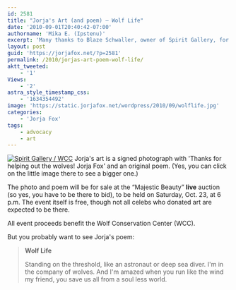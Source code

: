```yaml
---
id: 2581
title: "Jorja's Art (and poem) — Wolf Life"
date: '2010-09-01T20:40:42-07:00'
authorname: 'Mika E. (Ipstenu)'
excerpt: 'Many thanks to Blaze Schwaller, owner of Spirit Gallery, for this photo to show you Jorja''s art. If you''re in the area, please consider going to the auction and bidding.'
layout: post
guid: 'https://jorjafox.net/?p=2581'
permalink: /2010/jorjas-art-poem-wolf-life/
aktt_tweeted:
    - '1'
Views:
    - '2'
astra_style_timestamp_css:
    - '1634354492'
image: 'https://static.jorjafox.net/wordpress/2010/09/wolflife.jpg'
categories:
    - 'Jorja Fox'
tags:
    - advocacy
    - art
---
```


<a href="https://jorjafox.net/gallery/personal/artwork/spiritgallery-001.jpg"><img class="ZenphotoPress_thumb alignleft" alt="Spirit Gallery / WCC" title="Spirit Gallery / WCC" src="https://jorjafox.net/gallery/cache/personal/artwork/spiritgallery-001_200_cw200_ch200_thumb.jpg"  /></a> Jorja's art is a signed photograph with 'Thanks for helping out the wolves! Jorja Fox' and an original poem.  (Yes, you can click on the little image there to see a bigger one.)

The photo and poem will be for sale at the “Majestic Beauty” **live** auction (so yes, you have to be there to bid), to be held on Saturday, Oct. 23, at 6 p.m. The event itself is free, though not all celebs who donated art are expected to be there.

All event proceeds benefit the Wolf Conservation Center (WCC).

But you probably want to see Jorja's poem:

> **Wolf Life**
>
> Standing on
> the threshold, like
> an astronaut or deep
> sea diver. I'm in the company of wolves.  And
> I'm amazed when you run like the wind
> my friend, you save us all from a
> soul less world.
